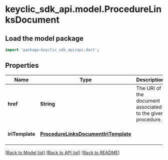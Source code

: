 # keyclic_sdk_api.model.ProcedureLinksDocument

## Load the model package
```dart
import 'package:keyclic_sdk_api/api.dart';
```

## Properties
Name | Type | Description | Notes
------------ | ------------- | ------------- | -------------
**href** | **String** | The URI of the document associated to the given procedure. | [optional] [default to null]
**iriTemplate** | [**ProcedureLinksDocumentIriTemplate**](ProcedureLinksDocumentIriTemplate.md) |  | [optional] [default to null]

[[Back to Model list]](../README.md#documentation-for-models) [[Back to API list]](../README.md#documentation-for-api-endpoints) [[Back to README]](../README.md)


